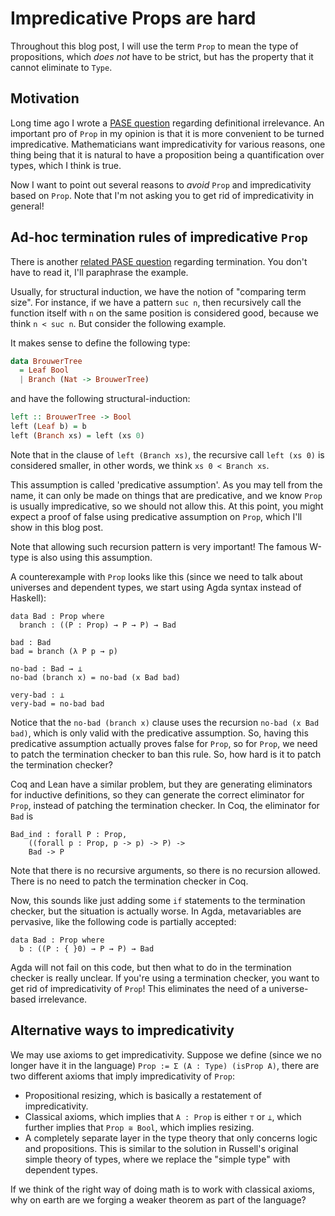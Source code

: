 # Impredicative Props are hard

Throughout this blog post, I will use the term `Prop` to mean the type of propositions,
which _does not_ have to be strict, but has the property that it cannot eliminate to `Type`.

## Motivation

Long time ago I wrote a [PASE question](https://proofassistants.stackexchange.com/q/1970/32)
regarding definitional irrelevance.
An important pro of `Prop` in my opinion is that it is more convenient to be turned impredicative.
Mathematicians want impredicativity for various reasons, one thing being that it is natural to
have a proposition being a quantification over types, which I think is true.

Now I want to point out several reasons to _avoid_ `Prop` and impredicativity based on `Prop`.
Note that I'm not asking you to get rid of impredicativity in general!

## Ad-hoc termination rules of impredicative `Prop`

There is another [related PASE question](https://proofassistants.stackexchange.com/q/1803/32)
regarding termination. You don't have to read it, I'll paraphrase the example.

Usually, for structural induction, we have the notion of "comparing term size". For instance,
if we have a pattern `suc n`, then recursively call the function itself with `n` on the same
position is considered good, because we think `n < suc n`. But consider the following example.

It makes sense to define the following type:

```haskell
data BrouwerTree
  = Leaf Bool
  | Branch (Nat -> BrouwerTree)
```

and have the following structural-induction:

```haskell
left :: BrouwerTree -> Bool
left (Leaf b) = b
left (Branch xs) = left (xs 0)
```

Note that in the clause of `left (Branch xs)`, the recursive call `left (xs 0)` is
considered smaller, in other words, we think `xs 0 < Branch xs`.

This assumption is called 'predicative assumption'.
As you may tell from the name, it can only be made on things that are predicative,
and we know `Prop` is usually impredicative, so we should not allow this.
At this point, you might expect a proof of false using predicative assumption on `Prop`,
which I'll show in this blog post.

Note that allowing such recursion pattern is very important!
The famous W-type is also using this assumption.

A counterexample with `Prop` looks like this (since we need to talk about
universes and dependent types, we start using Agda syntax instead of Haskell):

```
data Bad : Prop where
  branch : ((P : Prop) → P → P) → Bad

bad : Bad
bad = branch (λ P p → p)

no-bad : Bad → ⊥
no-bad (branch x) = no-bad (x Bad bad)

very-bad : ⊥
very-bad = no-bad bad
```

Notice that the `no-bad (branch x)` clause uses the recursion `no-bad (x Bad bad)`,
which is only valid with the predicative assumption. So, having this predicative assumption
actually proves false for `Prop`, so for `Prop`, we need to patch the termination checker
to ban this rule. So, how hard is it to patch the termination checker?

Coq and Lean have a similar problem, but they are generating eliminators for inductive definitions,
so they can generate the correct eliminator for `Prop`, instead of patching the termination checker.
In Coq, the eliminator for `Bad` is

```
Bad_ind : forall P : Prop,
    ((forall p : Prop, p -> p) -> P) ->
    Bad -> P
```

Note that there is no recursive arguments, so there is no recursion allowed.
There is no need to patch the termination checker in Coq.

Now, this sounds like just adding some `if` statements to the termination checker,
but the situation is actually worse. In Agda, metavariables are pervasive,
like the following code is partially accepted:

```
data Bad : Prop where
  b : ((P : { }0) → P → P) → Bad
```

Agda will not fail on this code, but then what to do in the termination checker is really unclear.
If you're using a termination checker, you want to get rid of impredicativity of `Prop`!
This eliminates the need of a universe-based irrelevance.

## Alternative ways to impredicativity

We may use axioms to get impredicativity.
Suppose we define (since we no longer have it in the language) `Prop := Σ (A : Type) (isProp A)`,
there are two different axioms that imply impredicativity of `Prop`:

+ Propositional resizing, which is basically a restatement of impredicativity.
+ Classical axioms, which implies that `A : Prop` is either `⊤` or `⊥`,
  which further implies that `Prop ≅ Bool`, which implies resizing.
+ A completely separate layer in the type theory that only concerns logic and propositions.
  This is similar to the solution in Russell's original simple theory of types,
  where we replace the "simple type" with dependent types.

If we think of the right way of doing math is to work with classical axioms,
why on earth are we forging a weaker theorem as part of the language?
